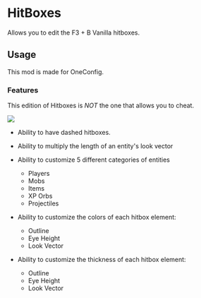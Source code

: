 # HitBoxes
Allows you to edit the F3 + B Vanilla hitboxes.

## Usage
This mod is made for OneConfig.

### Features
This edition of Hitboxes is _NOT_ the one that allows you to cheat.

![](https://i.imgur.com/6FHGaVS.png)

- Ability to have dashed hitboxes.
- Ability to multiply the length of an entity's look vector


- Ability to customize 5 different categories of entities
  - Players
  - Mobs
  - Items
  - XP Orbs
  - Projectiles


- Ability to customize the colors of each hitbox element:
  - Outline
  - Eye Height
  - Look Vector


- Ability to customize the thickness of each hitbox element:
  - Outline
  - Eye Height
  - Look Vector